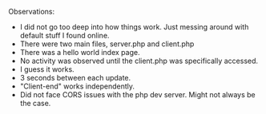 Observations:
- I did not go too deep into how things work. Just messing around with default stuff I found online.
- There were two main files, server.php and client.php
- There was a hello world index page.
- No activity was observed until the client.php was specifically accessed.
- I guess it works.
- 3 seconds between each update.
- "Client-end" works independently.
- Did not face CORS issues with the php dev server. Might not always be the case.